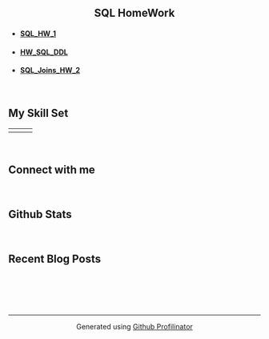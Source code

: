 ## <div align="center">SQL HomeWork </div>  
  

- #### [SQL_HW_1](https://github.com/Taniita/SQL/blob/main/SQL_HW_1.sql)  
  

- #### [HW_SQL_DDL](https://github.com/Taniita/SQL/blob/main/DDL.sql)  
  

- #### [SQL_Joins_HW_2](https://github.com/Taniita/SQL/blob/main/SQL_HW_2_%20Joins.sql)  
  

<br/>  


## My Skill Set  
<table><tr><td valign="top" width="33%">



</td><td valign="top" width="33%">



</td><td valign="top" width="33%">



</td></tr></table>  

<br/>  


## Connect with me  
  

<br/>  


## Github Stats  
  

<br/>  


## Recent Blog Posts  
  

<br/>  

  

<br/>  

  

<br/>  


<br />

----
<div align="center">Generated using <a href="https://profilinator.rishav.dev/" target="_blank">Github Profilinator</a></div>
